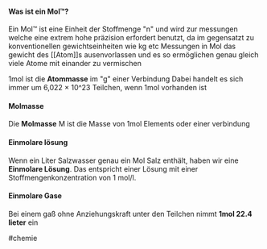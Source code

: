 #### Was ist ein Mol™?
Ein Mol™ ist eine Einheit der Stoffmenge "n" und wird zur messungen welche eine extrem hohe präzision erfordert benutzt, da im gegensatzt zu konventionellen gewichtseinheiten wie kg etc Messungen in Mol das gewicht des [[Atom]]s ausenvorlassen und es so ermöglichen genau gleich viele Atome mit einander zu vermischen

1mol ist die **Atommasse** im "g" einer Verbindung Dabei handelt es sich immer um 6,022 × 10^23 Teilchen, wenn 1mol vorhanden ist

#### Molmasse
Die **Molmasse** M ist die Masse von 1mol Elements oder einer verbindung

#### Einmolare lösung
Wenn ein Liter Salzwasser genau ein Mol Salz enthält, haben wir eine **Einmolare Lösung**. Das entspricht einer Lösung mit einer Stoffmengenkonzentration von 1 mol/l.

#### Einmolare Gase
Bei einem gaß ohne Anziehungskraft unter den Teilchen nimmt **1mol 22.4 lieter** ein

#chemie